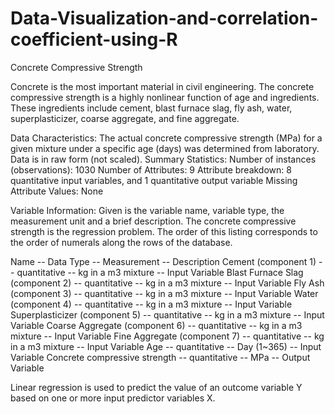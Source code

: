 # Data-Visualization-and-correlation-coefficient-using-R

Concrete Compressive Strength

Concrete is the most important material in civil engineering.
The concrete compressive strength is a highly nonlinear function of age and
ingredients. These ingredients include cement, blast furnace slag, fly ash,
water, superplasticizer, coarse aggregate, and fine aggregate.


Data Characteristics:
The actual concrete compressive strength (MPa) for a given mixture under a
specific age (days) was determined from laboratory. Data is in raw form (not scaled).
Summary Statistics:
Number of instances (observations): 1030
Number of Attributes: 9
Attribute breakdown: 8 quantitative input variables, and 1 quantitative output variable
Missing Attribute Values: None



Variable Information:
Given is the variable name, variable type, the measurement unit and a brief description.
The concrete compressive strength is the regression problem. The order of this listing
corresponds to the order of numerals along the rows of the database.


Name -- Data Type -- Measurement -- Description
Cement (component 1) -- quantitative -- kg in a m3 mixture -- Input Variable
Blast Furnace Slag (component 2) -- quantitative -- kg in a m3 mixture -- Input Variable
Fly Ash (component 3) -- quantitative -- kg in a m3 mixture -- Input Variable
Water (component 4) -- quantitative -- kg in a m3 mixture -- Input Variable
Superplasticizer (component 5) -- quantitative -- kg in a m3 mixture -- Input Variable
Coarse Aggregate (component 6) -- quantitative -- kg in a m3 mixture -- Input Variable
Fine Aggregate (component 7) -- quantitative -- kg in a m3 mixture -- Input Variable
Age -- quantitative -- Day (1~365) -- Input Variable
Concrete compressive strength -- quantitative -- MPa -- Output Variable


Linear regression is used to predict the value of an outcome variable Y
based on one or more input predictor variables X.
